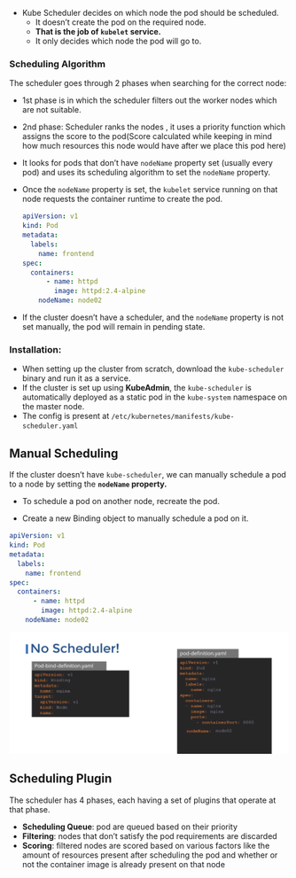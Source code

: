 - Kube Scheduler decides on which node the pod should be scheduled.
    - It doesn’t create the pod on the required node. 
    - **That is the job of `kubelet` service.**
    - It only decides which node the pod will go to.

### Scheduling Algorithm

The scheduler goes through 2 phases when searching for the correct node:

- 1st phase is in which the scheduler filters out the worker nodes which are not suitable.
- 2nd phase: Scheduler ranks the nodes , it uses a priority function which assigns the score to the pod(Score calculated while keeping in mind how much resources this node would have after we place this pod here)
- It looks for pods that don’t have `nodeName` property set (usually every pod) and uses its scheduling algorithm to set the `nodeName` property. 
- Once the `nodeName` property is set, the `kubelet` service running on that node requests the container runtime to create the pod.
    
    ```yaml
    apiVersion: v1
    kind: Pod
    metadata:
      labels:
        name: frontend
    spec:
      containers:
    	  - name: httpd
    	    image: httpd:2.4-alpine
    	nodeName: node02
    ```
    
- If the cluster doesn’t have a scheduler, and the `nodeName` property is not set manually, the pod will remain in pending state.

### Installation:

- When setting up the cluster from scratch, download the `kube-scheduler` binary and run it as a service.
- If the cluster is set up using **KubeAdmin**, the `kube-scheduler` is automatically deployed as a static pod in the `kube-system` namespace on the master node.
- The config is present at `/etc/kubernetes/manifests/kube-scheduler.yaml`

## Manual Scheduling

If the cluster doesn’t have `kube-scheduler`, we can manually schedule a pod to a node by setting the **`nodeName` property.**
- To schedule a pod on another node, recreate the pod.

- Create a new Binding object to manually schedule a pod on it.

```yaml
apiVersion: v1
kind: Pod
metadata:
  labels:
    name: frontend
spec:
  containers:
	  - name: httpd
	    image: httpd:2.4-alpine
	nodeName: node02
```
![alt text](image-3.png)
## Scheduling Plugin
The scheduler has 4 phases, each having a set of plugins that operate at that phase.

- **Scheduling Queue**: pod are queued based on their priority
- **Filtering**: nodes that don’t satisfy the pod requirements are discarded
- **Scoring**: filtered nodes are scored based on various factors like the amount of resources present after scheduling the pod and whether or not the container image is already present on that node
